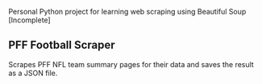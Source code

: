 Personal Python project for learning web scraping using Beautiful Soup [Incomplete]

## PFF Football Scraper
Scrapes PFF NFL team summary pages for their data and saves the result as a JSON file.
